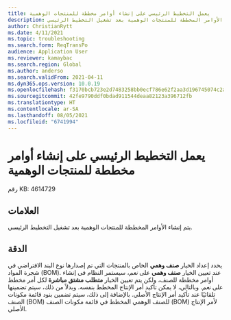 ```yaml
---
title: يعمل التخطيط الرئيسي على إنشاء أوامر مخططة للمنتجات الوهمية
description: يتم إنشاء الأوامر المخططة للمنتجات الوهمية بعد تشغيل التخطيط الرئيسي.
author: ChristianRytt
ms.date: 4/11/2021
ms.topic: troubleshooting
ms.search.form: ReqTransPo
audience: Application User
ms.reviewer: kamaybac
ms.search.region: Global
ms.author: anderso
ms.search.validFrom: 2021-04-11
ms.dyn365.ops.version: 10.0.19
ms.openlocfilehash: f3170bcb723e2d7483258bb0ecf786e62f2aa3d196745074c2ac554bc212ec55
ms.sourcegitcommit: 42fe9790ddf0bdad911544deaa82123a396712fb
ms.translationtype: HT
ms.contentlocale: ar-SA
ms.lasthandoff: 08/05/2021
ms.locfileid: "6741994"
---
```

# <a name="master-planning-generates-planned-orders-for-phantom-products"></a>يعمل التخطيط الرئيسي على إنشاء أوامر مخططة للمنتجات الوهمية

رقم KB: 4614729

## <a name="symptoms"></a>العلامات

يتم إنشاء الأوامر المخططة للمنتجات الوهمية بعد تشغيل التخطيط الرئيسي.

## <a name="resolution"></a>الدقة

يحدد إعداد الخيار **صنف وهمي** الخاص بالمنتجات التي تم إصدارها نوع البند الافتراضي في شجرة المواد (BOM). عند تعيين الخيار **صنف وهمي** على *نعم*، سيستمر النظام في إنشاء أوامر مخططة للصنف، ولكن يتم تعيين الخيار **متطلب مشتق مباشرة** لكل أمر مخطط على *نعم*. وبالتالي، لا يمكن تأكيد أمر الإنتاج المخطط بنفسه. وبدلاً من ذلك، سيتم تضمينها تلقائيًا عند تأكيد أمر الإنتاج الأصلي. بالإضافة إلى ذلك، سيتم تضمين بنود قائمة مكونات الصنف (BOM) للصنف الوهمي المخطط في قائمة مكونات الصنف (BOM) لأمر الإنتاج الأصلي.

